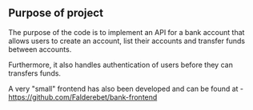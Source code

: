 ## Purpose of project

The purpose of the code is to implement an API for a bank account that allows users to create an account, 
list their accounts and transfer funds between accounts.

Furthermore, it also handles authentication of users before they can transfers funds.

A very "small" frontend has also been developed and can be found at - https://github.com/Falderebet/bank-frontend